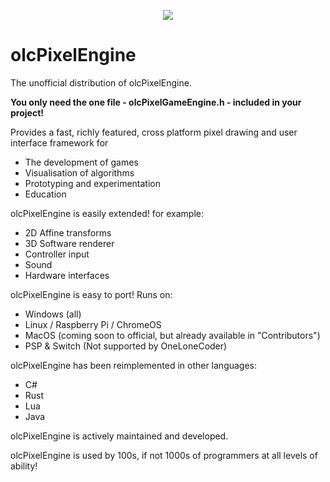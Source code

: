 <p align="center">
  <a href="https://discord.gg/56t9rgTC"> <img src="https://img.shields.io/discord/380484403458998276?logo=discord"> </a>
</p>

# olcPixelEngine
The unofficial distribution of olcPixelEngine.

**You only need the one file - olcPixelGameEngine.h - included in your project!**

Provides a fast, richly featured, cross platform pixel drawing and user interface framework for
 * The development of games
 * Visualisation of algorithms
 * Prototyping and experimentation
 * Education

olcPixelEngine is easily extended! for example:
 * 2D Affine transforms
 * 3D Software renderer
 * Controller input
 * Sound
 * Hardware interfaces
 
olcPixelEngine is easy to port! Runs on:
 * Windows (all)
 * Linux / Raspberry Pi / ChromeOS
 * MacOS (coming soon to official, but already available in "Contributors")
 * PSP & Switch (Not supported by OneLoneCoder)
 
olcPixelEngine has been reimplemented in other languages:
 * C#
 * Rust
 * Lua
 * Java
  
olcPixelEngine is actively maintained and developed.

olcPixelEngine is used by 100s, if not 1000s of programmers at all levels of ability!



